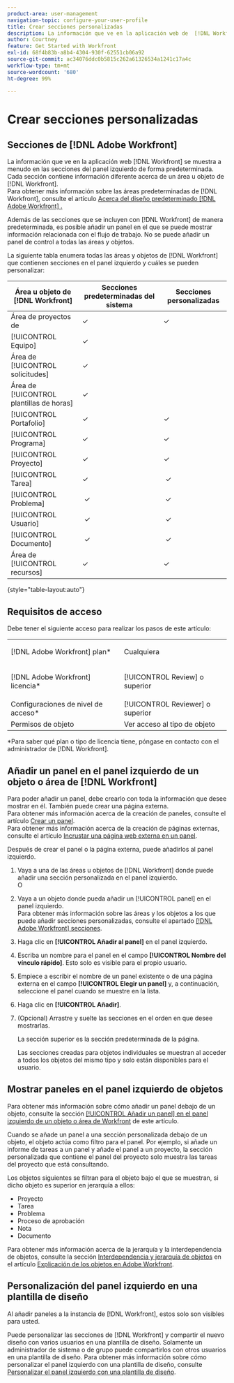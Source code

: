 ```yaml
---
product-area: user-management
navigation-topic: configure-your-user-profile
title: Crear secciones personalizadas
description: La información que ve en la aplicación web de  [!DNL Workfront]  se muestra a menudo en las secciones del panel izquierdo de forma predeterminada. Cada sección contiene información diferente sobre un área u objeto de  [!DNL Workfront] .
author: Courtney
feature: Get Started with Workfront
exl-id: 68f4b83b-a8b4-4304-930f-62551cb06a92
source-git-commit: ac34076ddc0b5815c262a61326534a1241c17a4c
workflow-type: tm+mt
source-wordcount: '680'
ht-degree: 99%

---
```


# Crear secciones personalizadas

## Secciones de [!DNL Adobe Workfront] 

La información que ve en la aplicación web [!DNL Workfront] se muestra a menudo en las secciones del panel izquierdo de forma predeterminada. Cada sección contiene información diferente acerca de un área u objeto de [!DNL Workfront].\
Para obtener más información sobre las áreas predeterminadas de [!DNL Workfront], consulte el artículo [Acerca del diseño predeterminado [!DNL Adobe Workfront] .](../../../administration-and-setup/customize-workfront/use-layout-templates/about-the-default-wf-layout.md)

Además de las secciones que se incluyen con [!DNL Workfront] de manera predeterminada, es posible añadir un panel en el que se puede mostrar información relacionada con el flujo de trabajo. No se puede añadir un panel de control a todas las áreas y objetos.

La siguiente tabla enumera todas las áreas y objetos de [!DNL Workfront] que contienen secciones en el panel izquierdo y cuáles se pueden personalizar:

| Área u objeto de **[!DNL Workfront]** | **Secciones predeterminadas del sistema** | **Secciones personalizadas** |
|---|---|---|
| Área de proyectos de  | ✓ | ✓ |
| [!UICONTROL Equipo] | ✓ |   |
| Área de [!UICONTROL solicitudes] | ✓ |   |
| Área de [!UICONTROL plantillas de horas] | ✓ |   |
| [!UICONTROL Portafolio] | ✓ | ✓ |
| [!UICONTROL Programa] | ✓ | ✓ |
| [!UICONTROL Proyecto] | ✓ | ✓ |
| [!UICONTROL Tarea] | ✓ |  ✓ |
| [!UICONTROL Problema] |  ✓ |  ✓ |
| [!UICONTROL Usuario] |  ✓ |  ✓ |
| [!UICONTROL Documento] |  ✓ |  ✓ |
| Área de [!UICONTROL recursos] | ✓ | ✓ |

{style="table-layout:auto"}

## Requisitos de acceso

Debe tener el siguiente acceso para realizar los pasos de este artículo:

<table style="table-layout:auto"> 
 <col> 
 </col> 
 <col> 
 </col> 
 <tbody> 
  <tr> 
   <td role="rowheader">[!DNL Adobe Workfront] plan*</td> 
   <td> <p>Cualquiera</p> </td> 
  </tr> 
  <tr> 
   <td role="rowheader">[!DNL Adobe Workfront] licencia*</td> 
   <td> <p>[!UICONTROL Review] o superior</p> </td> 
  </tr> 
  <tr> 
   <td role="rowheader">Configuraciones de nivel de acceso*</td> 
   <td>[!UICONTROL Reviewer] o superior</td> 
  </tr> 
  <tr> 
   <td role="rowheader">Permisos de objeto</td> 
   <td>Ver acceso al tipo de objeto</td> 
  </tr> 
 </tbody> 
</table>

&#42;Para saber qué plan o tipo de licencia tiene, póngase en contacto con el administrador de [!DNL Workfront].

## Añadir un panel en el panel izquierdo de un objeto o área de [!DNL Workfront]

Para poder añadir un panel, debe crearlo con toda la información que desee mostrar en él. También puede crear una página externa.\
Para obtener más información acerca de la creación de paneles, consulte el artículo [Crear un panel](../../../reports-and-dashboards/dashboards/creating-and-managing-dashboards/create-dashboard.md).\
Para obtener más información acerca de la creación de páginas externas, consulte el artículo [Incrustar una página web externa en un panel](../../../reports-and-dashboards/dashboards/creating-and-managing-dashboards/embed-external-web-page-dashboard.md).

Después de crear el panel o la página externa, puede añadirlos al panel izquierdo.

1. Vaya a una de las áreas u objetos de [!DNL Workfront] donde puede añadir una sección personalizada en el panel izquierdo.\
   O
1. Vaya a un objeto donde pueda añadir un [!UICONTROL panel] en el panel izquierdo.\
   Para obtener más información sobre las áreas y los objetos a los que puede añadir secciones personalizadas, consulte el apartado [[!DNL Adobe Workfront] secciones](#adobe-workfront-sections).
1. Haga clic en **[!UICONTROL Añadir al panel]** en el panel izquierdo.
1. Escriba un nombre para el panel en el campo **[!UICONTROL Nombre del vínculo rápido]**. Esto solo es visible para el propio usuario.
1. Empiece a escribir el nombre de un panel existente o de una página externa en el campo **[!UICONTROL Elegir un panel]** y, a continuación, seleccione el panel cuando se muestre en la lista.
1. Haga clic en **[!UICONTROL Añadir]**.
1. (Opcional) Arrastre y suelte las secciones en el orden en que desee mostrarlas.

   La sección superior es la sección predeterminada de la página.

   Las secciones creadas para objetos individuales se muestran al acceder a todos los objetos del mismo tipo y solo están disponibles para el usuario.

## Mostrar paneles en el panel izquierdo de objetos

Para obtener más información sobre cómo añadir un panel debajo de un objeto, consulte la sección [[!UICONTROL Añadir un panel] en el panel izquierdo de un objeto o área de Workfront](#add-a-dashboard-in-the-left-panel-of-a-workfront-object-or-area) de este artículo.

Cuando se añade un panel a una sección personalizada debajo de un objeto, el objeto actúa como filtro para el panel. Por ejemplo, si añade un informe de tareas a un panel y añade el panel a un proyecto, la sección personalizada que contiene el panel del proyecto solo muestra las tareas del proyecto que está consultando.

Los objetos siguientes se filtran para el objeto bajo el que se muestran, si dicho objeto es superior en jerarquía a ellos:

* Proyecto
* Tarea
* Problema
* Proceso de aprobación
* Nota
* Documento

Para obtener más información acerca de la jerarquía y la interdependencia de objetos, consulte la sección [Interdependencia y jerarquía de objetos](../../../workfront-basics/navigate-workfront/workfront-navigation/understand-objects.md#understanding-interdependency-and-hierarchy-of-objects) en el artículo [Explicación de los objetos en Adobe Workfront](../../../workfront-basics/navigate-workfront/workfront-navigation/understand-objects.md).

## Personalización del panel izquierdo en una plantilla de diseño

Al añadir paneles a la instancia de [!DNL Workfront], estos solo son visibles para usted.

Puede personalizar las secciones de [!DNL Workfront] y compartir el nuevo diseño con varios usuarios en una plantilla de diseño. Solamente un administrador de sistema o de grupo puede compartirlos con otros usuarios en una plantilla de diseño. Para obtener más información sobre cómo personalizar el panel izquierdo con una plantilla de diseño, consulte [Personalizar el panel izquierdo con una plantilla de diseño](/help/quicksilver/administration-and-setup/customize-workfront/use-layout-templates/customize-left-panel.md).

